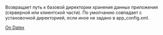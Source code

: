 Возвращает путь к базовой директории хранения данных приложения (серверной или клиентской части). По умолчанию совпадает с установочной директорией, если иное не задано в app_config.xml.

[On Datex](http://docs.datex.ru/article.htm?id=7172076235998782849)